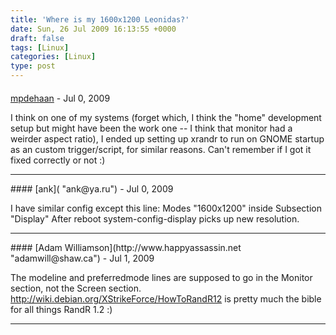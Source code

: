 ```yaml
---
title: 'Where is my 1600x1200 Leonidas?'
date: Sun, 26 Jul 2009 16:13:55 +0000
draft: false
tags: [Linux]
categories: [Linux]
type: post
---
```



#### 
[mpdehaan](http://michaeldehaan.net "michael.dehaan@gmail.com") - <time datetime="2009-07-26 14:19:39">Jul 0, 2009</time>

I think on one of my systems (forget which, I think the "home" development setup but might have been the work one -- I think that monitor had a weirder aspect ratio), I ended up setting up xrandr to run on GNOME startup as an custom trigger/script, for similar reasons. Can't remember if I got it fixed correctly or not :)
<hr />
#### 
[ank]( "ank@ya.ru") - <time datetime="2009-07-26 18:45:34">Jul 0, 2009</time>

I have similar config except this line: Modes "1600x1200" inside Subsection "Display" After reboot system-config-display picks up new resolution.
<hr />
#### 
[Adam Williamson](http://www.happyassassin.net "adamwill@shaw.ca") - <time datetime="2009-07-27 19:43:26">Jul 1, 2009</time>

The modeline and preferredmode lines are supposed to go in the Monitor section, not the Screen section. http://wiki.debian.org/XStrikeForce/HowToRandR12 is pretty much the bible for all things RandR 1.2 :)
<hr />
